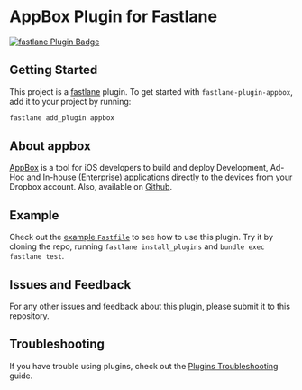 # AppBox Plugin for Fastlane

[![fastlane Plugin Badge](https://rawcdn.githack.com/fastlane/fastlane/master/fastlane/assets/plugin-badge.svg)](https://rubygems.org/gems/fastlane-plugin-appbox)

## Getting Started

This project is a [fastlane](https://github.com/fastlane/fastlane) plugin. To get started with `fastlane-plugin-appbox`, add it to your project by running:

```bash
fastlane add_plugin appbox
```

## About appbox
[AppBox](https://getappbox.com) is a tool for iOS developers to build and deploy Development, Ad-Hoc and In-house (Enterprise) applications directly to the devices from your Dropbox account. Also, available on [Github](https://github.com/vineetchoudhary/AppBox-iOSAppsWirelessInstallation).

## Example

Check out the [example `Fastfile`](fastlane/Fastfile) to see how to use this plugin. Try it by cloning the repo, running `fastlane install_plugins` and `bundle exec fastlane test`.

## Issues and Feedback
For any other issues and feedback about this plugin, please submit it to this repository.

## Troubleshooting
If you have trouble using plugins, check out the [Plugins Troubleshooting](https://docs.fastlane.tools/plugins/plugins-troubleshooting/) guide.

